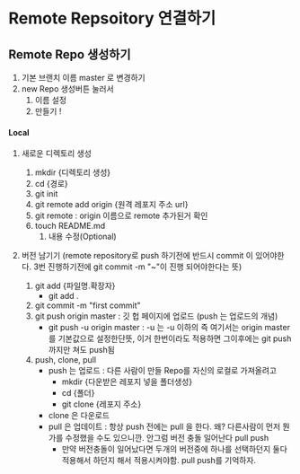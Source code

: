 # Remote Repsoitory 연결하기

## Remote Repo 생성하기

1. 기본 브랜치 이름 master 로 변경하기
2. new Repo 생성버튼 눌러서 
   1. 이름 설정
   2. 만들기 !

####  Local

1. 새로운 디렉토리 생성
   1. mkdir {디렉토리 생성}
   2. cd {경로}
   3. git init
   4. git remote add origin {원격 레포지 주소 url}
   5. git remote : origin 이름으로 remote 추가된거 확인
   6. touch README.md
      1. 내용 수정(Optional)

2. 버전 남기기 (remote repository로 push 하기전에 반드시 commit 이 있어야한다. 3번 진행하기전에 git commit -m "~"이 진행 되어야한다는 뜻)
   1. git add {파일명.확장자}
      - git add .
   2.  git commit -m "first commit"
   3. git push origin master : 깃 헙 페이지에 업로드 (push 는 업로드의 개념)
      - git push -u origin master : -u 는 -u 이하의 즉 여기서는 origin master 를 기본값으로 설정한단뜻, 이거 한번이라도 적용하면 그이후에는 git push 까지만 쳐도 push됨
   4. push, clone, pull
      - push 는 업로드 : 다른 사람이 만들 Repo를 자신의 로컬로 가져올려고
        - mkdir {다운받은 레포지 넣을 폴더생성}
        - cd {폴더}
        - git clone {레포지 주소}
      - clone 은 다운로드
      - pull 은 업데이트 : 항상 push 전에는 pull 을 한다. 왜? 다른사람이 먼저 뭔가를 수정했을 수도 있으니깐. 안그럼 버전 충돌 일어난다  pull push
        - 만약 버전충돌이 일어났다면 두개의 버전중에 하나를 선택하던지 둘다 적용해서 하던지 해서 적용시켜야함. pull push를 기억하자.

